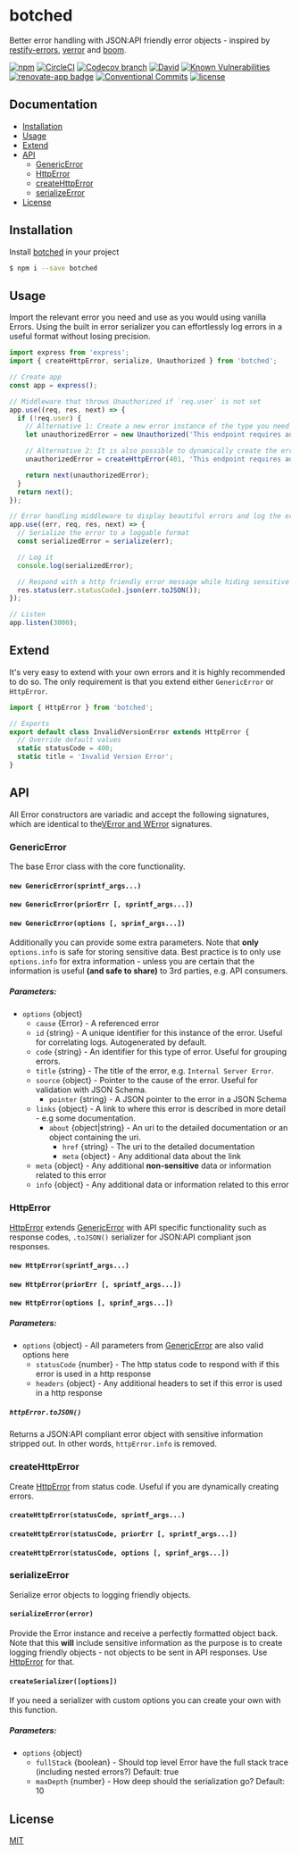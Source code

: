 # botched

Better error handling with JSON:API friendly error objects - inspired by [restify-errors][restify-errors-url], [verror][verror-url] and [boom][boom-url].

[![npm][npm-image]][npm-url]
[![CircleCI][circleci-image]][circleci-url]
[![Codecov branch][codecov-image]][codecov-url]
[![David][david-image]][david-url]
[![Known Vulnerabilities][snyk-image]][snyk-url]
[![renovate-app badge][renovate-image]][renovate-url]
[![Conventional Commits][conventional-commits-image]][conventional-commits-url]
[![license][license-image]][license-url]

## Documentation

- [Installation](#installation)
- [Usage](#usage)
- [Extend](#extend)
- [API](#api)
  - [GenericError](#api-generic-error)
  - [HttpError](#api-http-error)
  - [createHttpError](#api-create-http-error)
  - [serializeError](#api-serialize)
- [License](#license)

<a id="installation"></a>

## Installation

Install [botched][repo-url] in your project

```bash
$ npm i --save botched
```

<a id="usage"></a>

## Usage

Import the relevant error you need and use as you would using vanilla Errors.
Using the built in error serializer you can effortlessly log errors in a useful format without losing precision.

```js
import express from 'express';
import { createHttpError, serialize, Unauthorized } from 'botched';

// Create app
const app = express();

// Middleware that throws Unauthorized if `req.user` is not set
app.use((req, res, next) => {
  if (!req.user) {
    // Alternative 1: Create a new error instance of the type you need by
    let unauthorizedError = new Unauthorized('This endpoint requires authentication');

    // Alternative 2: It is also possible to dynamically create the error you need based on status code
    unauthorizedError = createHttpError(401, 'This endpoint requires authentication');

    return next(unauthorizedError);
  }
  return next();
});

// Error handling middleware to display beautiful errors and log the error details
app.use((err, req, res, next) => {
  // Serialize the error to a loggable format
  const serializedError = serialize(err);

  // Log it
  console.log(serializedError);

  // Respond with a http friendly error message while hiding sensitive details
  res.status(err.statusCode).json(err.toJSON());
});

// Listen
app.listen(3000);
```

<a id="extend"></a>

## Extend

It's very easy to extend with your own errors and it is highly recommended to do so.
The only requirement is that you extend either `GenericError` or `HttpError`.

```js
import { HttpError } from 'botched';

// Exports
export default class InvalidVersionError extends HttpError {
  // Override default values
  static statusCode = 400;
  static title = 'Invalid Version Error';
}
```

<a id="api"></a>

## API

All Error constructors are variadic and accept the following signatures, which
are identical to the[VError and WError][verror-url] signatures.

<a id="api-generic-error"></a>

### GenericError

The base Error class with the core functionality.

#### `new GenericError(sprintf_args...)`

#### `new GenericError(priorErr [, sprintf_args...])`

#### `new GenericError(options [, sprinf_args...])`

Additionally you can provide some extra parameters.
Note that **only** `options.info` is safe for storing sensitive data.
Best practice is to only use `options.info` for extra information - unless you are certain that the information is useful **(and safe to share)** to 3rd parties, e.g. API consumers.

##### Parameters:

- `options` {object}
  - `cause` {Error} - A referenced error
  - `id` {string} - A unique identifier for this instance of the error. Useful for correlating logs. Autogenerated by default.
  - `code` {string} - An identifier for this type of error. Useful for grouping errors.
  - `title` {string} - The title of the error, e.g. `Internal Server Error`.
  - `source` {object} - Pointer to the cause of the error. Useful for validation with JSON Schema.
    - `pointer` {string} - A JSON pointer to the error in a JSON Schema
  - `links` {object} - A link to where this error is described in more detail - e.g some documentation.
    - `about` {object|string} - An uri to the detailed documentation or an object containing the uri.
      - `href` {string} - The uri to the detailed documentation
      - `meta` {object} - Any additional data about the link
  - `meta` {object} - Any additional **non-sensitive** data or information related to this error
  - `info` {object} - Any additional data or information related to this error

<a id="api-http-error"></a>

### HttpError

[HttpError](#api-http-error) extends [GenericError](#api-generic-error) with API specific functionality such as response codes, `.toJSON()` serializer for JSON:API compliant json responses.

#### `new HttpError(sprintf_args...)`

#### `new HttpError(priorErr [, sprintf_args...])`

#### `new HttpError(options [, sprinf_args...])`

##### Parameters:

- `options` {object} - All parameters from [GenericError](#api-generic-error) are also valid options here
  - `statusCode` {number} - The http status code to respond with if this error is used in a http response
  - `headers` {object} - Any additional headers to set if this error is used in a http response

##### `httpError.toJSON()`

Returns a JSON:API compliant error object with sensitive information stripped out.
In other words, `httpError.info` is removed.

<a id="api-create-http-error"></a>

### createHttpError

Create [HttpError](#api-http-error) from status code.
Useful if you are dynamically creating errors.

#### `createHttpError(statusCode, sprintf_args...)`

#### `createHttpError(statusCode, priorErr [, sprintf_args...])`

#### `createHttpError(statusCode, options [, sprinf_args...])`

<a id="api-serialize"></a>

### serializeError

Serialize error objects to logging friendly objects.

#### `serializeError(error)`

Provide the Error instance and receive a perfectly formatted object back.
Note that this **will** include sensitive information as the purpose is to create logging friendly objects - not objects to be sent in API responses.
Use [HttpError](#api-http-error) for that.

#### `createSerializer([options])`

If you need a serializer with custom options you can create your own with this function.

##### Parameters:

- `options` {object}
  - `fullStack` {boolean} - Should top level Error have the full stack trace (including nested errors?) Default: true
  - `maxDepth` {number} - How deep should the serialization go? Default: 10

<a id="license"></a>

## License

[MIT](LICENSE.md)

[repo-url]: https://github.com/ersims/botched
[npm-url]: https://npmjs.org/package/botched
[npm-image]: https://img.shields.io/npm/v/botched.svg
[circleci-url]: https://circleci.com/gh/ersims/botched/tree/master
[circleci-image]: https://img.shields.io/circleci/project/github/ersims/botched/master.svg
[codecov-url]: https://codecov.io/gh/ersims/botched/tree/master
[codecov-image]: https://img.shields.io/codecov/c/github/ersims/botched/master.svg
[david-url]: https://david-dm.org/ersims/botched/master
[david-image]: https://img.shields.io/david/ersims/botched.svg
[snyk-url]: https://snyk.io/test/github/ersims/botched/master
[snyk-image]: https://snyk.io/test/github/ersims/botched/master/badge.svg
[renovate-url]: https://renovateapp.com/
[renovate-image]: https://img.shields.io/badge/renovate-app-blue.svg
[conventional-commits-image]: https://img.shields.io/badge/Conventional%20Commits-1.0.0-yellow.svg
[conventional-commits-url]: https://conventionalcommits.org/
[license-url]: https://github.com/ersims/botched/blob/master/LICENSE.md
[license-image]: https://img.shields.io/github/license/ersims/botched.svg
[restify-errors-url]: https://github.com/restify/errors
[boom-url]: https://github.com/hapijs/boom
[verror-url]: https://github.com/joyent/node-verror
